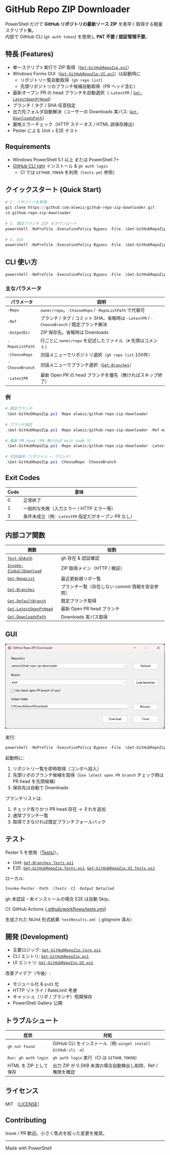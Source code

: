 # GitHub Repo ZIP Downloader

PowerShell だけで **GitHub リポジトリの最新ソース ZIP** を素早く取得する軽量スクリプト集。  
内部で GitHub CLI (`gh auth token`) を使用し **PAT 不要 / 認証管理不要**。

## 特長 (Features)
- 単一スクリプト実行で ZIP 取得（[`Get-GitHubRepoZip.ps1`](Get-GitHubRepoZip.ps1)）
- Windows Forms GUI（[`Get-GitHubRepoZip.UI.ps1`](Get-GitHubRepoZip.UI.ps1)）は起動時に
  - リポジトリ一覧自動取得（`gh repo list`）
  - 先頭リポジトリのブランチ候補自動取得（PR ヘッド含む）
- 最新オープン PR の head ブランチを自動選択（`-LatestPR` / [`Get-LatestOpenPrHead`](lib/Get-GitHubRepoZip.Core.ps1)）
- ブランチ / タグ / SHA 任意指定
- 出力先フォルダ自動解決（ユーザーの Downloads 実パス: [`Get-DownloadsPath`](lib/Get-GitHubRepoZip.Core.ps1)）
- 厳格エラーチェック（HTTP ステータス / HTML 誤保存検出）
- Pester による Unit + E2E テスト

## Requirements
- Windows PowerShell 5.1 以上 または PowerShell 7+
- [GitHub CLI (gh)](https://cli.github.com/) インストール & `gh auth login`
  - CI では `GITHUB_TOKEN` を利用（`tests.yml` 参照）

## クイックスタート (Quick Start)
```powershell
# 1. リポジトリを取得
git clone https://github.com/alweiz/github-repo-zip-downloader.git
cd github-repo-zip-downloader

# 2. 既定ブランチ ZIP をダウンロード
powershell -NoProfile -ExecutionPolicy Bypass -File .\Get-GitHubRepoZip.ps1 alweiz/github-repo-zip-downloader

# 3. GUI
powershell -NoProfile -ExecutionPolicy Bypass -File .\Get-GitHubRepoZip.UI.ps1
```

## CLI 使い方
```powershell
powershell -NoProfile -ExecutionPolicy Bypass -File .\Get-GitHubRepoZip.ps1 -Repo owner/repo [-Ref branch|tag|sha] [-OutputDir path] [-LatestPR] [-ChooseRepo] [-ChooseBranch] [-RepoListPath file]
```

### 主なパラメータ
| パラメータ | 説明 |
|-----------|------|
| `-Repo` | `owner/repo`。`-ChooseRepo` / `-RepoListPath` で代替可 |
| `-Ref` | ブランチ / タグ / コミット SHA。省略時は `-LatestPR` / `-ChooseBranch` / 既定ブランチ解決 |
| `-OutputDir` | ZIP 保存先。省略時は Downloads |
| `-RepoListPath` | 行ごとに `owner/repo` を記述したファイル（`#` 先頭はコメント） |
| `-ChooseRepo` | 対話メニューでリポジトリ選択（`gh repo list` 100件） |
| `-ChooseBranch` | 対話メニューでブランチ選択（[`Get-Branches`](lib/Get-GitHubRepoZip.Core.ps1)） |
| `-LatestPR` | 最新 Open PR の head ブランチを優先（無ければスキップ終了） |

### 例
```powershell
# 既定ブランチ
.\Get-GitHubRepoZip.ps1 -Repo alweiz/github-repo-zip-downloader

# ブランチ指定
.\Get-GitHubRepoZip.ps1 -Repo alweiz/github-repo-zip-downloader -Ref main -OutputDir D:\Downloads

# 最新 PR head (PR 無ければ exit code 3)
.\Get-GitHubRepoZip.ps1 -Repo alweiz/github-repo-zip-downloader -LatestPR

# 対話選択（リポジトリ → ブランチ）
.\Get-GitHubRepoZip.ps1 -ChooseRepo -ChooseBranch
```

## Exit Codes
| Code | 意味 |
|------|------|
| 0 | 正常終了 |
| 1 | 一般的な失敗（入力エラー / HTTP エラー等） |
| 3 | 条件未成立（例: `-LatestPR` 指定だがオープン PR なし） |

## 内部コア関数
| 関数 | 役割 |
|------|------|
| [`Test-GhAuth`](lib/Get-GitHubRepoZip.Core.ps1) | gh 存在 & 認証確認 |
| [`Invoke-ZipballDownload`](lib/Get-GitHubRepoZip.Core.ps1) | ZIP 取得メイン（HTTP / 検証） |
| [`Get-RepoList`](lib/Get-GitHubRepoZip.Core.ps1) | 最近更新順リポ一覧 |
| [`Get-Branches`](lib/Get-GitHubRepoZip.Core.ps1) | ブランチ一覧（存在しない commit 情報を安全参照） |
| [`Get-DefaultBranch`](lib/Get-GitHubRepoZip.Core.ps1) | 既定ブランチ取得 |
| [`Get-LatestOpenPrHead`](lib/Get-GitHubRepoZip.Core.ps1) | 最新 Open PR head ブランチ |
| [`Get-DownloadsPath`](lib/Get-GitHubRepoZip.Core.ps1) | Downloads 実パス取得 |

## GUI

![GitHub Repo ZIP Downloader GUI](assets/gui-screenshot.png)

実行:
```powershell
powershell -NoProfile -ExecutionPolicy Bypass -File .\Get-GitHubRepoZip.UI.ps1
```
起動時に:
1. リポジトリ一覧を即時取得（コンボへ投入）
2. 先頭リポのブランチ候補を取得（`Use latest open PR branch` チェック時は PR head を先頭候補）
3. 保存先は自動で Downloads

ブランチリストは:
1. チェック有りかつ PR head 存在 → それを追加
2. 通常ブランチ一覧
3. 取得できなければ既定ブランチフォールバック

## テスト
Pester 5 を使用（[Tests/](Tests/)）。
- Unit: [`Get-Branches.Tests.ps1`](Tests/Get-Branches.Tests.ps1)
- E2E: [`Get-GitHubRepoZip.Tests.ps1`](Tests/Get-GitHubRepoZip.Tests.ps1), [`Get-GitHubRepoZip.UI.Tests.ps1`](Tests/Get-GitHubRepoZip.UI.Tests.ps1)

ローカル:
```powershell
Invoke-Pester -Path .\Tests -CI -Output Detailed
```

gh 未認証・未インストールの場合 E2E は自動 Skip。

CI: GitHub Actions ([.github/workflows/tests.yml](.github/workflows/tests.yml))

生成された NUnit 形式結果: `testResults.xml`（.gitignore 済み）

## 開発 (Development)
- 主要ロジック: [`Get-GitHubRepoZip.Core.ps1`](lib/Get-GitHubRepoZip.Core.ps1)
- CLI エントリ: [`Get-GitHubRepoZip.ps1`](Get-GitHubRepoZip.ps1)
- UI エントリ: [`Get-GitHubRepoZip.UI.ps1`](Get-GitHubRepoZip.UI.ps1)

改善アイデア（今後）:
- モジュール化 & `psd1` 化
- HTTP リトライ / RateLimit 考慮
- キャッシュ（リポ / ブランチ）短期保存
- PowerShell Gallery 公開

## トラブルシュート
| 症状 | 対処 |
|------|------|
| `gh not found` | GitHub CLI をインストール（例: `winget install GitHub.cli -e`） |
| `Run: gh auth login` | `gh auth login` 実行（CI は `GITHUB_TOKEN`） |
| HTML を ZIP として保存 | 出力 ZIP が 0.5KB 未満の場合自動検出し削除、Ref / 権限を確認 |

## ライセンス
MIT （[LICENSE](LICENSE)）

## Contributing
Issue / PR 歓迎。小さく焦点を絞った変更を推奨。

---
Made with PowerShell
